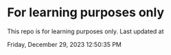 # For learning purposes only
This repo is for learning purposes only.
Last updated at

Friday, December 29, 2023 12:50:35 PM

